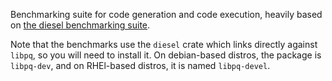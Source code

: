 Benchmarking suite for code generation and code execution, heavily based on [the diesel benchmarking suite](https://github.com/diesel-rs/diesel/tree/master/diesel_bench).

Note that the benchmarks use the `diesel` crate which links directly against `libpq`, so you will need to install it. On debian-based distros, the package is `libpq-dev`, and on RHEl-based distros, it is named `libpq-devel`.